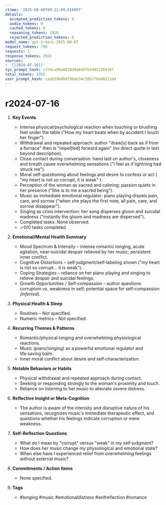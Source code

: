 ```yaml
---
ctime: '2025-08-08T09:12:09.618097'
details:
  accepted_prediction_tokens: 0
  audio_tokens: 0
  cached_tokens: 0
  reasoning_tokens: 1920
  rejected_prediction_tokens: 0
model_name: gpt-5-mini-2025-08-07
request_tokens: 790
requests: 1
response_tokens: 2565
sources:
- '[[2024-07-16]]'
sys_prompt_hash: c37dca99a8836d9a8d9fb349533b638f
total_tokens: 3355
user_prompt_hash: caeb5960b0f96eb34c5862f0e08211d4
---
```

# r2024-07-16

1. **Key Events**
   - Intense physical/psychological reaction when touching or brushing feet under the table ("How my heart beats when by accident I touch her finger").  
   - Withdrawal and repeated approach: author "draw[s] back as if from a furnace" then is "impel[led] forward again" (no direct quote in text beyond description).
   - Close contact during conversation: hand laid on author's, closeness and breath cause overwhelming sensations ("I feel as if lightning had struck me").
   - Moral self‑questioning about feelings and desire to confess or act ( "my heart is not so corrupt, it is weak" ).
   - Perception of the woman as sacred and calming; passion quiets in her presence ("She is to me a sacred being").
   - Music as immediate emotional regulator: piano playing dispels pain, care, and sorrow ("when she plays the first note, all pain, care, and sorrow disappear").  
   - Singing as crisis intervention: her song disperses gloom and suicidal madness ("instantly the gloom and madness are dispersed").  
   - Completed tasks: None observed.  
   - ✓0/0 tasks completed

2. **Emotional/Mental Health Summary**
   - Mood Spectrum & Intensity – intense romantic longing, acute agitation, near‑suicidal despair relieved by her music; persistent inner conflict.  
   - Cognitive Distortions – self‑judgment/self‑labeling shown ("my heart is not so corrupt... it is weak").  
   - Coping Strategies – reliance on her piano playing and singing to relieve despair and suicidal feelings.  
   - Growth Opportunities / Self‑compassion – author questions corruption vs. weakness in self; potential space for self‑compassion *(inferred)*.

3. **Physical Health & Sleep**
   - Routines – Not specified.  
   - Numeric metrics – Not specified.

4. **Recurring Themes & Patterns**
   - Romantic/physical longing and overwhelming physiological reactions.  
   - Music (piano/singing) as a powerful emotional regulator and life‑saving balm.  
   - Inner moral conflict about desire and self‑characterization.

5. **Notable Behaviors or Habits**
   - Physical withdrawal and repeated approach during contact.  
   - Seeking or responding strongly to the woman's proximity and touch.  
   - Reliance on listening to her music to alleviate severe distress.

6. **Reflective Insight or Meta‑Cognition**
   - The author is aware of the intensity and disruptive nature of his sensations, recognizes music's immediate therapeutic effect, and questions whether his feelings indicate corruption or mere weakness.

7. **Self‑Reflection Questions**
   - What do I mean by "corrupt" versus "weak" in my self‑judgment?  
   - How does her music change my physiological and emotional state?  
   - When else have I experienced relief from overwhelming feelings without external music?

8. **Commitments / Action Items**
   - None specified.

9. **Tags**
   - #longing #music #emotionaldistress #selfreflection #romance